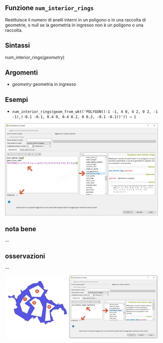 ## Funzione `num_interior_rings`

Restituisce il numero di anelli interni in un poligono o in una raccolta di geometrie, o null se la geometria in ingresso non è un poligono o una raccolta.

## Sintassi

num_interior_rings(_geometry_) 

## Argomenti

* _geometry_ geometria in ingresso

## Esempi

* `num_interior_rings(geom_from_wkt('POLYGON((-1 -1, 4 0, 4 2, 0 2, -1 -1),(-0.1 -0.1, 0.4 0, 0.4 0.2, 0 0.2, -0.1 -0.1))')) → 1`

![](/img/geometria/num_interior_rings/num_interior_rings1.png)

## nota bene

--

## osservazioni

--

![](/img/geometria/num_interior_rings/num_interior_rings2.png)